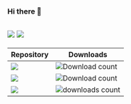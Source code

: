 ### Hi there 👋

<!--
**imaginary-png/imaginary-png** is a ✨ _special_ ✨ repository because its `README.md` (this file) appears on your GitHub profile.

Here are some ideas to get you started:

- 🔭 I’m currently working on ...
- 🌱 I’m currently learning ...
- 👯 I’m looking to collaborate on ...
- 🤔 I’m looking for help with ...
- 💬 Ask me about ...
- 📫 How to reach me: ...
- 😄 Pronouns: ...
- ⚡ Fun fact: ...

<a href="https://github.com/imaginary-png/HuntHelper">
  <img align="center" src="https://github-readme-stats-6oj9-imaginary-png.vercel.app/api/pin/?username=imaginary-png&repo=hunthelper" />
</a>
<a href="https://github.com/imaginary-png/a-ffxiv-hunt-tracker">
  <img align="top" src="https://github-readme-stats-6oj9-imaginary-png.vercel.app/api/pin/?username=imaginary-png&repo=a-ffxiv-hunt-tracker" />
</a>  

![Download count](https://img.shields.io/endpoint?url=https://vz32sgcoal.execute-api.us-east-1.amazonaws.com/HuntHelper)
![downloads count](https://img.shields.io/github/downloads/imaginary-png/a-ffxiv-hunt-tracker/total.svg)

![github stats image](https://github-readme-stats-6oj9.vercel.app/api?username=imaginary-png&count_private=true)
![langauge stats image](https://github-readme-stats-6oj9.vercel.app/api/top-langs/?username=imaginary-png&count_private=true&layout=compact)  
-->

[![](https://github-readme-stats-6oj9.vercel.app/api?username=imaginary-png&line_height=24&count_private=true)](https://github.com/imaginary-png)
[![](https://github-readme-stats-6oj9.vercel.app/api/top-langs/?username=imaginary-png&layout=compact&langs_count=6,github-readme-stats&card_width=277&count_private=true)](https://github.com/imaginary-png)
----

Repository|Downloads
---|---
[![](https://github-readme-stats-6oj9.vercel.app/api/pin/?username=imaginary-png&repo=hunthelper)](https://github.com/imaginary-png/HuntHelper)|![Download count](https://img.shields.io/endpoint?url=https://vz32sgcoal.execute-api.us-east-1.amazonaws.com/HuntHelper)
[![](https://github-readme-stats-6oj9.vercel.app/api/pin/?username=imaginary-png&repo=Fungah-Totally-Safe-Spot)](https://github.com/imaginary-png/Fungah-Totally-Safe-Spot)|![Download count](https://img.shields.io/endpoint?url=https://vz32sgcoal.execute-api.us-east-1.amazonaws.com/Fungah)
[![](https://github-readme-stats-6oj9.vercel.app/api/pin/?username=imaginary-png&repo=a-ffxiv-hunt-tracker)](https://github.com/imaginary-png/a-ffxiv-hunt-tracker)|![downloads count](https://img.shields.io/github/downloads/imaginary-png/a-ffxiv-hunt-tracker/total.svg)
